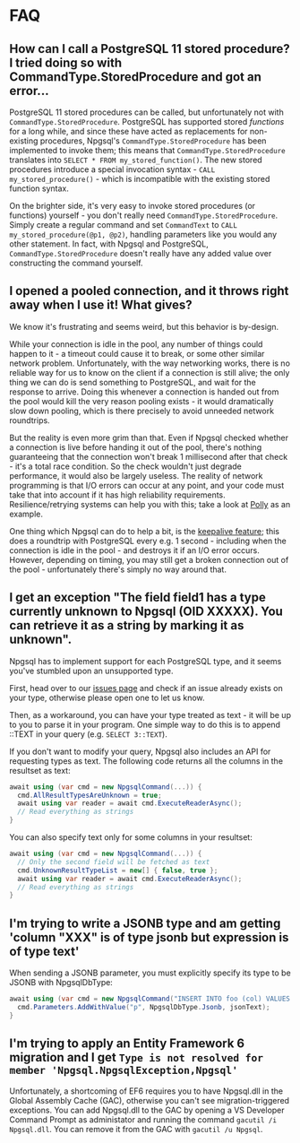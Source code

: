 # FAQ

## <a name="stored_procedures">How can I call a PostgreSQL 11 stored procedure? I tried doing so with CommandType.StoredProcedure and got an error...</a>

PostgreSQL 11 stored procedures can be called, but unfortunately not with `CommandType.StoredProcedure`. PostgreSQL has supported stored *functions* for a long while, and since these have acted as replacements for non-existing procedures, Npgsql's `CommandType.StoredProcedure` has been implemented to invoke them; this means that `CommandType.StoredProcedure` translates into `SELECT * FROM my_stored_function()`. The new stored procedures introduce a special invocation syntax - `CALL my_stored_procedure()` - which is incompatible with the existing stored function syntax.

On the brighter side, it's very easy to invoke stored procedures (or functions) yourself - you don't really need `CommandType.StoredProcedure`. Simply create a regular command and set `CommandText` to `CALL my_stored_procedure(@p1, @p2)`, handling parameters like you would any other statement. In fact, with Npgsql and PostgreSQL, `CommandType.StoredProcedure` doesn't really have any added value over constructing the command yourself.

## <a name="broken_connection_from_pool">I opened a pooled connection, and it throws right away when I use it! What gives?</a>

We know it's frustrating and seems weird, but this behavior is by-design.

While your connection is idle in the pool, any number of things could happen to it - a timeout could cause it to break, or some other similar network problem. Unfortunately, with the way networking works, there is no reliable way for us to know on the client if a connection is still alive; the only thing we can do is send something to PostgreSQL, and wait for the response to arrive. Doing this whenever a connection is handed out from the pool would kill the very reason pooling exists - it would dramatically slow down pooling, which is there precisely to avoid unneeded network roundtrips.

But the reality is even more grim than that. Even if Npgsql checked whether a connection is live before handing it out of the pool, there's nothing guaranteeing that the connection won't break 1 millisecond after that check - it's a total race condition. So the check wouldn't just degrade performance, it would also be largely useless. The reality of network programming is that I/O errors can occur at any point, and your code must take that into account if it has high reliability requirements. Resilience/retrying systems can help you with this; take a look at [Polly](https://github.com/App-vNext/Polly) as an example.

One thing which Npgsql can do to help a bit, is the [keepalive feature](https://www.npgsql.org/doc/keepalive.html); this does a roundtrip with PostgreSQL every e.g. 1 second - including when the connection is idle in the pool - and destroys it if an I/O error occurs. However, depending on timing, you may still get a broken connection out of the pool - unfortunately there's simply no way around that.

## <a name="unknown_type">I get an exception "The field field1 has a type currently unknown to Npgsql (OID XXXXX). You can retrieve it as a string by marking it as unknown".</a>

Npgsql has to implement support for each PostgreSQL type, and it seems you've stumbled upon an unsupported type.

First, head over to our [issues page](https://github.com/npgsql/npgsql/issues) and check if an issue already exists on your type,
otherwise please open one to let us know.

Then, as a workaround, you can have your type treated as text - it will be up to you to parse it in your program.
One simple way to do this is to append ::TEXT in your query (e.g. `SELECT 3::TEXT`).

If you don't want to modify your query, Npgsql also includes an API for requesting types as text.
The following code returns all the columns in the resultset as text:

```csharp
await using (var cmd = new NpgsqlCommand(...)) {
  cmd.AllResultTypesAreUnknown = true;
  await using var reader = await cmd.ExecuteReaderAsync();
  // Read everything as strings
}
```

You can also specify text only for some columns in your resultset:

```csharp
await using (var cmd = new NpgsqlCommand(...)) {
  // Only the second field will be fetched as text
  cmd.UnknownResultTypeList = new[] { false, true };
  await using var reader = await cmd.ExecuteReaderAsync();
  // Read everything as strings
}
```

## <a name="jsonb">I'm trying to write a JSONB type and am getting 'column "XXX" is of type jsonb but expression is of type text'</a>

When sending a JSONB parameter, you must explicitly specify its type to be JSONB with NpgsqlDbType:

```csharp
await using (var cmd = new NpgsqlCommand("INSERT INTO foo (col) VALUES (@p)", conn)) {
  cmd.Parameters.AddWithValue("p", NpgsqlDbType.Jsonb, jsonText);
}
```

## I'm trying to apply an Entity Framework 6 migration and I get `Type is not resolved for member 'Npgsql.NpgsqlException,Npgsql'`

Unfortunately, a shortcoming of EF6 requires you to have Npgsql.dll in the Global Assembly Cache (GAC), otherwise you can't see
migration-triggered exceptions. You can add Npgsql.dll to the GAC by opening a VS Developer Command Prompt as administator and
running the command `gacutil /i Npgsql.dll`. You can remove it from the GAC with `gacutil /u Npgsql`.

